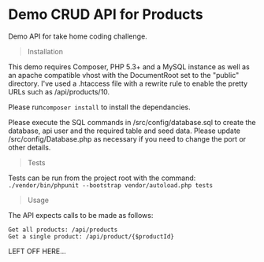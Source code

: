 # Demo CRUD API for Products #
Demo API for take home coding challenge.

> Installation

This demo requires Composer, PHP 5.3+ and a MySQL instance as well as an apache compatible vhost with the DocumentRoot set to the "public" directory. I've used a .htaccess file with a rewrite rule to enable the pretty URLs such as /api/products/10. 

Please run```composer install``` to install the dependancies.

Please execute the SQL commands in /src/config/database.sql to create the database, api user and the required table and seed data. Please update /src/config/Database.php as necessary if you need to change the port or other details.

> Tests

Tests can be run from the project root with the command:  
```./vendor/bin/phpunit --bootstrap vendor/autoload.php tests```

> Usage

The API expects calls to be made as follows:
```
Get all products: /api/products
Get a single product: /api/product/{$productId}
```
LEFT OFF HERE...
